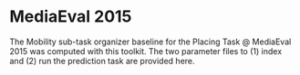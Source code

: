 MediaEval 2015
==============
The Mobility sub-task organizer baseline for the Placing Task @ MediaEval 2015 was computed with this toolkit. The two parameter files to (1) index and (2) run the prediction task are provided here.


